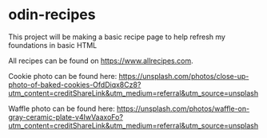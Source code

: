 # odin-recipes

This project will be making a basic recipe page to help refresh my foundations in basic HTML

All recipes can be found on https://www.allrecipes.com.

Cookie photo can be found here: https://unsplash.com/photos/close-up-photo-of-baked-cookies-OfdDiqx8Cz8?utm_content=creditShareLink&utm_medium=referral&utm_source=unsplash

Waffle photo can be found here: https://unsplash.com/photos/waffle-on-gray-ceramic-plate-v4IwVaaxoFo?utm_content=creditShareLink&utm_medium=referral&utm_source=unsplash